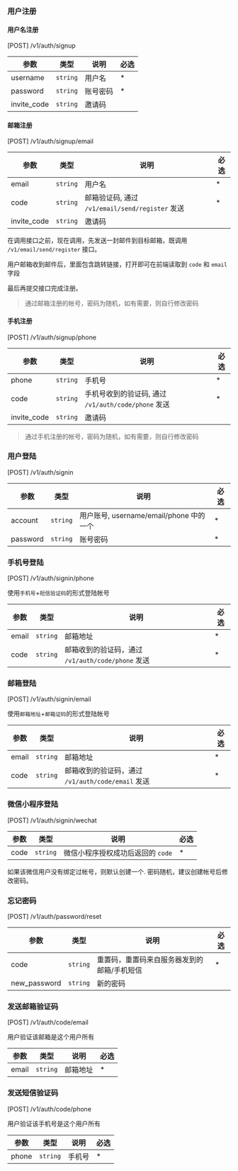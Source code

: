 ### 用户注册

#### 用户名注册

[POST] /v1/auth/signup

| 参数        | 类型     | 说明     | 必选 |
| ----------- | -------- | -------- | ---- |
| username    | `string` | 用户名   | \*   |
| password    | `string` | 账号密码 | \*   |
| invite_code | `string` | 邀请码   |      |

#### 邮箱注册

[POST] /v1/auth/signup/email

| 参数        | 类型     | 说明                                            | 必选 |
| ----------- | -------- | ----------------------------------------------- | ---- |
| email       | `string` | 用户名                                          | \*   |
| code        | `string` | 邮箱验证码, 通过 `/v1/email/send/register` 发送 | \*   |
| invite_code | `string` | 邀请码                                          |      |

在调用接口之前，现在调用，先发送一封邮件到目标邮箱，既调用 `/v1/email/send/register` 接口。

用户邮箱收到邮件后，里面包含跳转链接，打开即可在前端读取到 `code` 和 `email` 字段

最后再提交接口完成注册。

> 通过邮箱注册的帐号，密码为随机，如有需要，则自行修改密码

#### 手机注册

[POST] /v1/auth/signup/phone

| 参数        | 类型     | 说明                                                | 必选 |
| ----------- | -------- | --------------------------------------------------- | ---- |
| phone       | `string` | 手机号                                              | \*   |
| code        | `string` | 手机号收到的验证码, 通过 `/v1/auth/code/phone` 发送 | \*   |
| invite_code | `string` | 邀请码                                              |      |

> 通过手机注册的帐号，密码为随机，如有需要，则自行修改密码

### 用户登陆

[POST] /v1/auth/signin

| 参数     | 类型     | 说明                                    | 必选 |
| -------- | -------- | --------------------------------------- | ---- |
| account  | `string` | 用户账号, username/email/phone 中的一个 | \*   |
| password | `string` | 账号密码                                | \*   |

### 手机号登陆

[POST] /v1/auth/signin/phone

使用`手机号`+`短信验证码`的形式登陆帐号

| 参数  | 类型     | 说明                                              | 必选 |
| ----- | -------- | ------------------------------------------------- | ---- |
| email | `string` | 邮箱地址                                          | \*   |
| code  | `string` | 邮箱收到的验证码，通过 `/v1/auth/code/phone` 发送 | \*   |

### 邮箱登陆

[POST] /v1/auth/signin/email

使用`邮箱地址`+`邮箱证码`的形式登陆帐号

| 参数  | 类型     | 说明                                              | 必选 |
| ----- | -------- | ------------------------------------------------- | ---- |
| email | `string` | 邮箱地址                                          | \*   |
| code  | `string` | 邮箱收到的验证码，通过 `/v1/auth/code/email` 发送 | \*   |

### 微信小程序登陆

[POST] /v1/auth/signin/wechat

| 参数 | 类型     | 说明                              | 必选 |
| ---- | -------- | --------------------------------- | ---- |
| code | `string` | 微信小程序授权成功后返回的 `code` | \*   |

如果该微信用户没有绑定过帐号，则默认创建一个. 密码随机，建议创建帐号后修改密码。

### 忘记密码

[POST] /v1/auth/password/reset

| 参数         | 类型     | 说明                                        | 必选 |
| ------------ | -------- | ------------------------------------------- | ---- |
| code         | `string` | 重置码，重置码来自服务器发到的邮箱/手机短信 | \*   |
| new_password | `string` | 新的密码                                    |      | \* |

### 发送邮箱验证码

[POST] /v1/auth/code/email

用户验证该邮箱是这个用户所有

| 参数  | 类型     | 说明     | 必选 |
| ----- | -------- | -------- | ---- |
| email | `string` | 邮箱地址 | \*   |

### 发送短信验证码

[POST] /v1/auth/code/phone

用户验证该手机号是这个用户所有

| 参数  | 类型     | 说明   | 必选 |
| ----- | -------- | ------ | ---- |
| phone | `string` | 手机号 | \*   |
